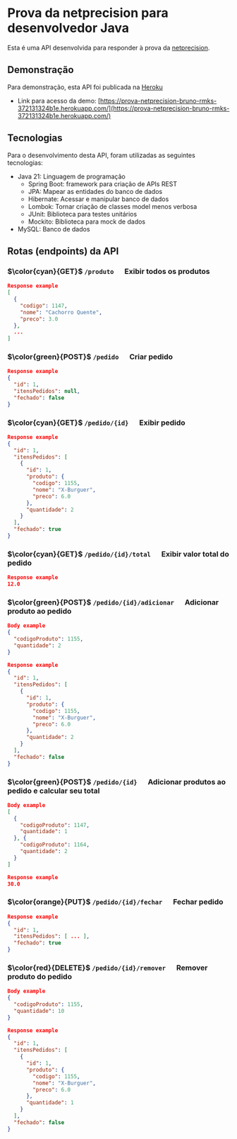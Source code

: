 # Prova da netprecision para desenvolvedor Java

Esta é uma API desenvolvida para responder à prova da [netprecision](https://netprecision.com.br/).

## Demonstração

Para demonstração, esta API foi publicada na [Heroku](https://dashboard.heroku.com/)

- Link para acesso da demo: [https://prova-netprecision-bruno-rmks-372131324b1e.herokuapp.com/](https://prova-netprecision-bruno-rmks-372131324b1e.herokuapp.com/)

## Tecnologias
Para o desenvolvimento desta API, foram utilizadas as seguintes tecnologias:
- Java 21: Linguagem de programação
  - Spring Boot: framework para criação de APIs REST
  - JPA: Mapear as entidades do banco de dados
  - Hibernate: Acessar e manipular banco de dados
  - Lombok: Tornar criação de classes model menos verbosa
  - JUnit: Biblioteca para testes unitários
  - Mockito: Biblioteca para mock de dados
- MySQL: Banco de dados
## Rotas (endpoints) da API

### $\color{cyan}{GET}$ `/produto` &emsp; Exibir todos os produtos
```json
Response example
[
  {
    "codigo": 1147,
    "nome": "Cachorro Quente",
    "preco": 3.0
  },
  ...
]
```

### $\color{green}{POST}$ `/pedido` &emsp; Criar pedido
```json
Response example
{
  "id": 1,
  "itensPedidos": null,
  "fechado": false
}
```

### $\color{cyan}{GET}$ `/pedido/{id}` &emsp; Exibir pedido
```json
Response example
{
  "id": 1,
  "itensPedidos": [
    {
      "id": 1,
      "produto": {
        "codigo": 1155,
        "nome": "X-Burguer",
        "preco": 6.0
      },
      "quantidade": 2
    }
  ],
  "fechado": true
}
```

### $\color{cyan}{GET}$ `/pedido/{id}/total` &emsp; Exibir valor total do pedido
```json
Response example
12.0
```

### $\color{green}{POST}$ `/pedido/{id}/adicionar` &emsp; Adicionar produto ao pedido
```json
Body example
{
  "codigoProduto": 1155,
  "quantidade": 2
}
```

```json
Response example
{
  "id": 1,
  "itensPedidos": [
    {
      "id": 1,
      "produto": {
        "codigo": 1155,
        "nome": "X-Burguer",
        "preco": 6.0
      },
      "quantidade": 2
    }
  ],
  "fechado": false
}
```

### $\color{green}{POST}$ `/pedido/{id}` &emsp; Adicionar produtos ao pedido e calcular seu total
```json
Body example
[
  {
    "codigoProduto": 1147,
    "quantidade": 1
  }, {
    "codigoProduto": 1164,
    "quantidade": 2
  }
]
```

```json
Response example
30.0
```

### $\color{orange}{PUT}$ `/pedido/{id}/fechar` &emsp; Fechar pedido
```json
Response example
{
  "id": 1,
  "itensPedidos": [ ... ],
  "fechado": true
}
```

### $\color{red}{DELETE}$ `/pedido/{id}/remover` &emsp; Remover produto do pedido
```json
Body example
{
  "codigoProduto": 1155,
  "quantidade": 10
}
```

```json
Response example
{
  "id": 1,
  "itensPedidos": [
    {
      "id": 1,
      "produto": {
        "codigo": 1155,
        "nome": "X-Burguer",
        "preco": 6.0
      },
      "quantidade": 1
    }
  ],
  "fechado": false
}
```
